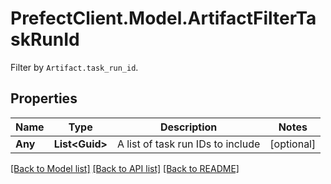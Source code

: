 # PrefectClient.Model.ArtifactFilterTaskRunId
Filter by `Artifact.task_run_id`.

## Properties

Name | Type | Description | Notes
------------ | ------------- | ------------- | -------------
**Any** | **List&lt;Guid&gt;** | A list of task run IDs to include | [optional] 

[[Back to Model list]](../README.md#documentation-for-models) [[Back to API list]](../README.md#documentation-for-api-endpoints) [[Back to README]](../README.md)

